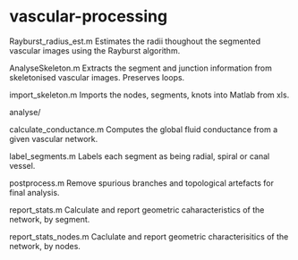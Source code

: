 # vascular-processing


Rayburst_radius_est.m
Estimates the radii thoughout the segmented vascular images using the Rayburst algorithm.

AnalyseSkeleton.m
Extracts the segment and junction information from skeletonised vascular images. Preserves loops.

import_skeleton.m
Imports the nodes, segments, knots into Matlab from xls.

analyse/

calculate_conductance.m
Computes the global fluid conductance from a given vascular network.

label_segments.m
Labels each segment as being radial, spiral or canal vessel.

postprocess.m
Remove spurious branches and topological artefacts for final analysis.

report_stats.m
Calculate and report geometric caharacteristics of the network, by segment.

report_stats_nodes.m
Caclulate and report geometric characterisitics of the network, by nodes.

